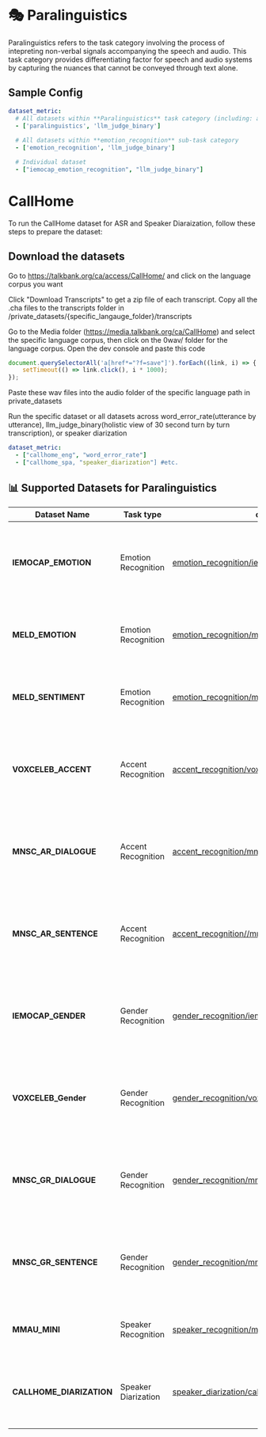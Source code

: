 # 🎭 Paralinguistics  
Paralinguistics refers to the task category involving the process of intepreting non-verbal signals accompanying the speech and audio. This task category provides differentiating factor for speech and audio systems by capturing the nuances that cannot be conveyed through text alone. 

## Sample Config
```yaml
dataset_metric:
  # All datasets within **Paralinguistics** task category (including: asr + code_switching_asr + long_form_asr)
  - ['paralinguistics', 'llm_judge_binary']
  
  # All datasets within **emotion_recognition** sub-task category
  - ['emotion_recognition', 'llm_judge_binary']

  # Individual dataset
  - ["iemocap_emotion_recognition", "llm_judge_binary"]
```


# CallHome

To run the CallHome dataset for ASR and Speaker Diaraization, follow these steps to prepare the dataset:

## Download the datasets

Go to https://talkbank.org/ca/access/CallHome/ and click on the language corpus you want

Click "Download Transcripts" to get a zip file of each transcript. Copy all the .cha files to the transcripts folder in /private_datasets/{specific_langauge_folder}/transcripts

Go to the Media folder (https://media.talkbank.org/ca/CallHome) and select the specific language corpus, then click on the 0wav/ folder for the language corpus. 
Open the dev console and paste this code

```javascript
document.querySelectorAll('a[href*="?f=save"]').forEach((link, i) => {
    setTimeout(() => link.click(), i * 1000);
});
```

Paste these wav files into the audio folder of the specific language path in private_datasets

Run the specific dataset or all datasets across word_error_rate(utterance by utterance), llm_judge_binary(holistic view of 30 second turn by turn transcription), or speaker diarization

```yaml
dataset_metric:
  - ["callhome_eng", "word_error_rate"]
  - ["callhome_spa, "speaker_diarization"] #etc.
```

## 📊 Supported Datasets for Paralinguistics

| Dataset Name                   | Task type       | config | Description                                                                                       | License              |
|-------------------------------|------------------|----- | ---------------------------------------------------------------------------------------------------|----------------------|
| **IEMOCAP_EMOTION**               | Emotion Recognition          | [emotion_recognition/iemocap_emotion_recognition](./emotion_recognition/iemocap_emotion_recognition.yaml)| Multimodal and multi-speaker dataset with humans' emotion expression elicitation      |    GPL-3.0     |
| **MELD_EMOTION**               | Emotion Recognition          | [emotion_recognition/meld_emotion](./emotion_recognition/meld_emotion_test.yaml)| Dataset of multi-party conversation with various emotional expressions    |    GPL-3.0     |
| **MELD_SENTIMENT**               | Emotion Recognition          | [emotion_recognition/meld_sentiment](./emotion_recognition/meld_sentiment_test.yaml)| Dataset of multi-party conversation with various sentiment expressions       |    GPL-3.0     |
| **VOXCELEB_ACCENT**               | Accent Recognition          | [accent_recognition/voxceleb_accent](./accent_recognition/voxceleb_accent_test.yaml)| Speech datasets from speakers with different ethnicities, accents, professions and ages      |    CC BY 4.0     |
| **MNSC_AR_DIALOGUE**               | Accent Recognition          | [accent_recognition/mnsc_ar_dialogue](./accent_recognition/mnsc_pqa_ar_dialogue_test.yaml)| Dataset to evaluate speech models' capability in recognizing human's emotions      |     MNSC: Publicly released     |
| **MNSC_AR_SENTENCE**               | Accent Recognition          | [accent_recognition//mnsc_ar_sentence](.//accent_recognition/mnsc_pqa_ar_sentence_test.yaml)| Dataset to evaluate speech models' capability in recognizing human's emotions      |     MNSC: Publicly released     |
| **IEMOCAP_GENDER**               | Gender Recognition          | [gender_recognition/iemocap_gender_recognition](./gender_recognition/iemocap_gender_recognition.yaml)| Multimodal and multi-speaker dataset with humans' emotion expression elicitation      |   GPL-3.0      |
| **VOXCELEB_Gender**               | Gender Recognition          | [gender_recognition/voxceleb_gender](./gender_recognition/voxceleb_gender_test.yaml)| Speech datasets from speakers with different ethnicities, accents, professions and ages      |    CC BY 4.0     |
| **MNSC_GR_DIALOGUE**               | Gender Recognition          | [gender_recognition/mnsc_gr_dialogue](.//gender_recognition/mnsc_pqa_gr_dialogue_test.yaml)| Dataset to evaluate speech models' capability in recognizing human's emotions      |    MNSC: Publicly released     |
| **MNSC_GR_SENTENCE**               | Gender Recognition          | [gender_recognition/mnsc_gr_sentence](./gender_recognition/mnsc_pqa_gr_sentence_test.yaml)| Dataset to evaluate speech models' capability in recognizing human's emotions      |    MNSC: Publicly released     |
| **MMAU_MINI**              | Speaker Recognition             | [speaker_recognition/mmau_mini](./speaker_recognition/mmau_mini.yaml)| Multi-modal Audio Datasets from multiple speakers                |  Apache 2.0 |
| **CALLHOME_DIARIZATION**              | Speaker Diarization             | [speaker_diarization/callhome_diarization_eng](./speaker_diarization/callhome_diarization_eng.yaml)| Multilingual telephone conversations between multiple native speakers                  | CC-BY-NC-SA-4.0 |
  